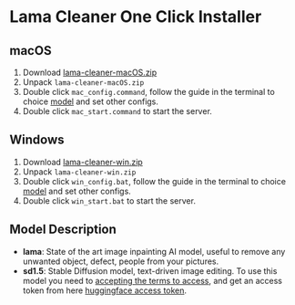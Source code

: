 # Lama Cleaner One Click Installer

## macOS

1. Download [lama-cleaner-macOS.zip](https://github.com/Sanster/lama-cleaner/releases/download/one_click_installer/lama-cleaner-macOS.zip)
1. Unpack `lama-cleaner-macOS.zip`
1. Double click `mac_config.command`, follow the guide in the terminal to choice [model](#model-description) and set other configs.
1. Double click `mac_start.command` to start the server.

## Windows

1. Download [lama-cleaner-win.zip](https://github.com/Sanster/lama-cleaner/releases/download/win_one_click_installer/lama-cleaner-win.zip)
1. Unpack `lama-cleaner-win.zip`
1. Double click `win_config.bat`, follow the guide in the terminal to choice [model](#model-description) and set other configs.
1. Double click `win_start.bat` to start the server.

## Model Description

- **lama**: State of the art image inpainting AI model, useful to remove any unwanted object, defect, people from your pictures.
- **sd1.5**: Stable Diffusion model, text-driven image editing. To use this model you need to [accepting the terms to access](https://huggingface.co/runwayml/stable-diffusion-inpainting), and
  get an access token from here [huggingface access token](https://huggingface.co/docs/hub/security-tokens).
